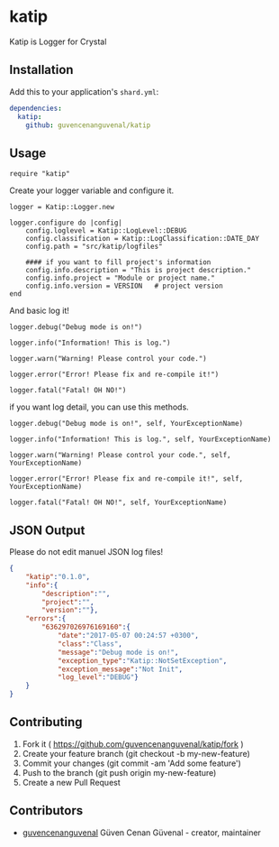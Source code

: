 # katip

Katip is Logger for Crystal

## Installation

Add this to your application's `shard.yml`:

```yaml
dependencies:
  katip:
    github: guvencenanguvenal/katip
```

## Usage

```crystal
require "katip"
```

Create your logger variable and configure it.

```crystal
logger = Katip::Logger.new

logger.configure do |config|
	config.loglevel = Katip::LogLevel::DEBUG
	config.classification = Katip::LogClassification::DATE_DAY
	config.path = "src/katip/logfiles"
	
	#### if you want to fill project's information
	config.info.description = "This is project description."
	config.info.project = "Module or project name."
	config.info.version = VERSION 	# project version
end
```

And basic log it!

```crystal
logger.debug("Debug mode is on!")

logger.info("Information! This is log.")

logger.warn("Warning! Please control your code.")

logger.error("Error! Please fix and re-compile it!")

logger.fatal("Fatal! OH NO!")
```

if you want log detail, you can use this methods.

```crystal
logger.debug("Debug mode is on!", self, YourExceptionName)

logger.info("Information! This is log.", self, YourExceptionName)

logger.warn("Warning! Please control your code.", self, YourExceptionName)

logger.error("Error! Please fix and re-compile it!", self, YourExceptionName)

logger.fatal("Fatal! OH NO!", self, YourExceptionName)
```

## JSON Output

Please do not edit manuel JSON log files! 

```json
{
    "katip":"0.1.0",
    "info":{
        "description":"",
        "project":"",
        "version":""},
    "errors":{
        "636297026976169160":{
            "date":"2017-05-07 00:24:57 +0300", 
            "class":"Class", 
            "message":"Debug mode is on!", 
            "exception_type":"Katip::NotSetException", 
            "exception_message":"Not Init", 
            "log_level":"DEBUG"}
    }
}
```

## Contributing

1. Fork it ( https://github.com/guvencenanguvenal/katip/fork )
2. Create your feature branch (git checkout -b my-new-feature)
3. Commit your changes (git commit -am 'Add some feature')
4. Push to the branch (git push origin my-new-feature)
5. Create a new Pull Request

## Contributors

- [guvencenanguvenal](https://github.com/guvencenanguvenal) Güven Cenan Güvenal - creator, maintainer
